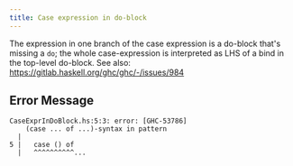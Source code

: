 ```yaml
---
title: Case expression in do-block
---
```


The expression in one branch of the case expression is a do-block that's missing a `do`; the whole case-expression is interpreted as LHS of a bind in the top-level do-block. See also: https://gitlab.haskell.org/ghc/ghc/-/issues/984

## Error Message

```
CaseExprInDoBlock.hs:5:3: error: [GHC-53786]
    (case ... of ...)-syntax in pattern
  |
5 |   case () of
  |   ^^^^^^^^^^...

```

